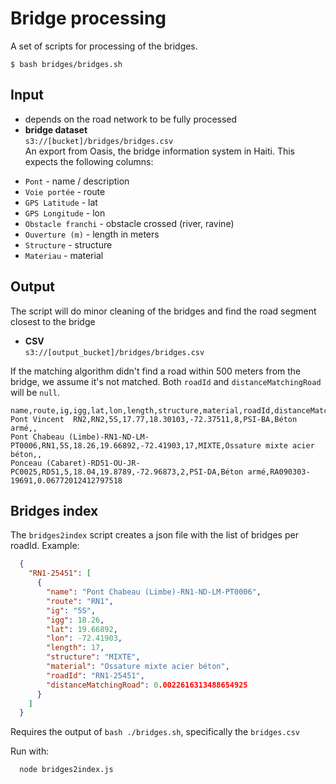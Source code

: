 # Bridge processing
A set of scripts for processing of the bridges.

```
$ bash bridges/bridges.sh
```

## Input

* depends on the road network to be fully processed
* **bridge dataset**  
`s3://[bucket]/bridges/bridges.csv`  
An export from Oasis, the bridge information system in Haiti. This expects the following columns:

- `Pont` - name / description
- `Voie portée` - route
- `GPS Latitude` - lat
- `GPS Longitude` - lon
- `Obstacle franchi` - obstacle crossed (river, ravine)
- `Ouverture (m)` - length in meters
- `Structure` - structure
- `Materiau` - material

## Output
The script will do minor cleaning of the bridges and find the road segment closest to the bridge

* **CSV**  
`s3://[output_bucket]/bridges/bridges.csv`

If the matching algorithm didn't find a road within 500 meters from the bridge, we assume it's not matched. Both `roadId` and `distanceMatchingRoad` will be `null`.

```
name,route,ig,igg,lat,lon,length,structure,material,roadId,distanceMatchingRoad
Pont Vincent  RN2,RN2,5S,17.77,18.30103,-72.37511,8,PSI-BA,Béton armé,,
Pont Chabeau (Limbe)-RN1-ND-LM-PT0006,RN1,5S,18.26,19.66892,-72.41903,17,MIXTE,Ossature mixte acier béton,,
Ponceau (Cabaret)-RD51-OU-JR-PC0025,RD51,5,18.04,19.8789,-72.96873,2,PSI-DA,Béton armé,RA090303-19691,0.06772012412797518
```

## Bridges index
The `bridges2index` script creates a json file with the list of bridges per roadId.
Example:
```json
  {
    "RN1-25451": [
      {
        "name": "Pont Chabeau (Limbe)-RN1-ND-LM-PT0006",
        "route": "RN1",
        "ig": "5S",
        "igg": 18.26,
        "lat": 19.66892,
        "lon": -72.41903,
        "length": 17,
        "structure": "MIXTE",
        "material": "Ossature mixte acier béton",
        "roadId": "RN1-25451",
        "distanceMatchingRoad": 0.0022616313488654925
      }
    ]
  }
```

Requires the output of `bash ./bridges.sh`, specifically the `bridges.csv`

Run with:
```
  node bridges2index.js
```
